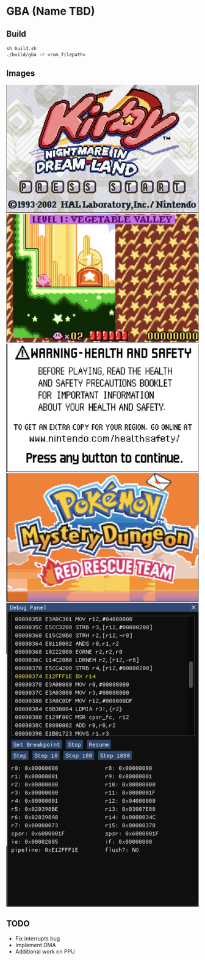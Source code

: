 # GBA (Name TBD)

## Build
```
sh build.sh
./build/gba -r <rom_filepath>
```

## Images

![Kirby1](images/kirby1.png)
![Kirby2](images/kirby2.png)
![Pmd1](images/pmd1.png)
![Pmd2](images/pmd2.png)
![Debugger](images/debugger.png)

## TODO
- Fix interrupts bug
- Implement DMA
- Additional work on PPU